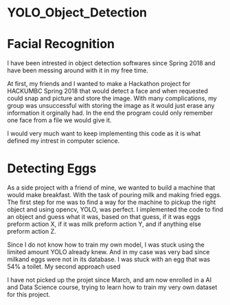 # YOLO_Object_Detection
# Facial Recognition
I have been intrested in object detection softwares since Spring 2018 and have been messing around with it in my free time.

At first, my friends and I wanted to make a Hackathon project for HACKUMBC Spring 2018 that would detect a face and when requested could snap and picture and store the image. With many complications, my group was unsuccessful with storing the image as it would just erase any information it orginally had. In the end the program could  only remember one face from a file we would give it.

I would very much want to keep implementing this code as it is what defined my intrest in computer science.


# Detecting Eggs
As a side project with a friend of mine, we wanted to build a machine that would make breakfast. With the task of pouring milk and making fried eggs.
The first step for me was to find a way for the machine to pickup the right object and using opencv, YOLO, was perfect. I implemented the code to find an object and guess what it was, based on that guess, if it was eggs preform action X, if it was milk preform action Y, and if anything else preform action Z.

Since I do not know how to train my own model, I was stuck using the limited amount YOLO already knew. And in my case was very bad since milkand eggs were not in its database. I was stuck with an egg that was 54% a toilet. 
My second approach used

I have not picked up the projet since March, and am now enrolled in a AI and Data Science course, trying to learn how to train my very own dataset for this project.
